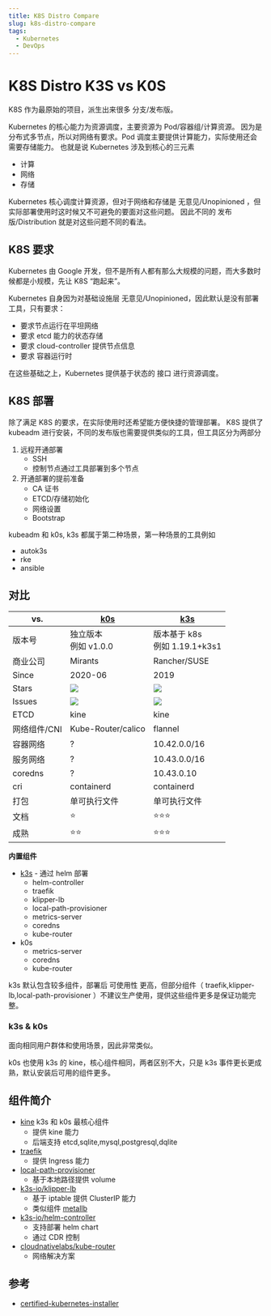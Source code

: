 ```yaml
---
title: K8S Distro Compare
slug: k8s-distro-compare
tags:
  - Kubernetes
  - DevOps
---
```


# K8S Distro K3S vs K0S

K8S 作为最原始的项目，派生出来很多 分支/发布版。

Kubernetes 的核心能力为资源调度，主要资源为 Pod/容器组/计算资源。
因为是分布式多节点，所以对网络有要求。Pod 调度主要提供计算能力，实际使用还会需要存储能力。
也就是说 Kubernetes 涉及到核心的三元素

- 计算
- 网络
- 存储

Kubernetes 核心调度计算资源，但对于网络和存储是 无意见/Unopinioned ，但实际部署使用时这时候又不可避免的要面对这些问题。
因此不同的 发布版/Distribution 就是对这些问题不同的看法。

<!-- more -->

## K8S 要求

Kubernetes 由 Google 开发，但不是所有人都有那么大规模的问题，而大多数时候都是小规模，先让 K8S “跑起来”。

Kubernetes 自身因为对基础设施层 无意见/Unopinioned，因此默认是没有部署工具，只有要求：

- 要求节点运行在平坦网络
- 要求 etcd 能力的状态存储
- 要求 cloud-controller 提供节点信息
- 要求 容器运行时

在这些基础之上，Kubernetes 提供基于状态的 接口 进行资源调度。

## K8S 部署

除了满足 K8S 的要求，在实际使用时还希望能方便快捷的管理部署。
K8S 提供了 kubeadm 进行安装，不同的发布版也需要提供类似的工具，但工具区分为两部分

1. 远程开通部署
   - SSH
   - 控制节点通过工具部署到多个节点
2. 开通部署的提前准备
   - CA 证书
   - ETCD/存储初始化
   - 网络设置
   - Bootstrap

kubeadm 和 k0s, k3s 都属于第二种场景，第一种场景的工具例如

- autok3s
- rke
- ansible

## 对比

| vs.          | [k0s]                             | [k3s]                               |
| ------------ | --------------------------------- | ----------------------------------- |
| 版本号       | 独立版本<br/>例如 v1.0.0          | 版本基于 k8s <br/> 例如 1.19.1+k3s1 |
| 商业公司     | Mirants                           | Rancher/SUSE                        |
| Since        | 2020-06                           | 2019                                |
| Stars        | [![][k0s-stars]][k0sproject/k0s]  | [![][k3s-stars]][k3s-io/k3s]        |
| Issues       | [![][k0s-issues]][k0sproject/k0s] | [![][k3s-issues]][k3s-io/k3s]       |
| ETCD         | kine                              | kine                                |
| 网络组件/CNI | Kube-Router/calico                | flannel                             |
| 容器网络     | ?                                 | 10.42.0.0/16                        |
| 服务网络     | ?                                 | 10.43.0.0/16                        |
| coredns      | ?                                 | 10.43.0.10                          |
| cri          | containerd                        | containerd                          |
| 打包         | 单可执行文件                      | 单可执行文件                        |
| 文档         | ⭐️                               | ⭐️⭐️⭐️                           |
| 成熟         | ⭐️⭐️                            | ⭐️⭐️⭐️                           |

[k0s-issues]: https://img.shields.io/github/issues/k0sproject/k0s
[k0s-stars]: https://img.shields.io/github/stars/k0sproject/k0s
[k0s]: https://wener.me/notes/devops/kubernetes/distro/k0s
[k0sproject/k0s]: https://github.com/k0sproject/k0s
[k3s-io/k3s]: https://github.com/k3s-io/k3s
[k3s-issues]: https://img.shields.io/github/issues/k3s-io/k3s
[k3s-stars]: https://img.shields.io/github/stars/k3s-io/k3s
[k3s]: https://wener.me/notes/devops/kubernetes/distro/k3s

**内置组件**

- [k3s] - 通过 helm 部署
  - helm-controller
  - traefik
  - klipper-lb
  - local-path-provisioner
  - metrics-server
  - coredns
  - kube-router
- k0s
  - metrics-server
  - coredns
  - kube-router

k3s 默认包含较多组件，部署后 可使用性 更高，但部分组件（ traefik,klipper-lb,local-path-provisioner ）不建议生产使用，提供这些组件更多是保证功能完整。

### k3s & k0s

面向相同用户群体和使用场景，因此非常类似。

k0s 也使用 k3s 的 kine，核心组件相同，两者区别不大，只是 k3s 事件更长更成熟，默认安装后可用的组件更多。

## 组件简介

- [kine](https://wener.me/notes/devops/kubernetes/distro/kine)
  k3s 和 k0s 最核心组件
  - 提供 kine 能力
  - 后端支持 etcd,sqlite,mysql,postgresql,dqlite
- [traefik](https://wener.me/notes/devops/kubernetes/network/traefik-ingress)
  - 提供 Ingress 能力
- [local-path-provisioner](https://wener.me/notes/devops/kubernetes/storage/local-path-provisioner/)
  - 基于本地路径提供 volume
- [k3s-io/klipper-lb](https://github.com/k3s-io/klipper-lb)
  - 基于 iptable 提供 ClusterIP 能力
  - 类似组件 [metallb](https://wener.me/notes/devops/kubernetes/network/metallb/)
- [k3s-io/helm-controller](https://github.com/k3s-io/helm-controller)
  - 支持部署 helm chart
  - 通过 CDR 控制
- [cloudnativelabs/kube-router](https://github.com/cloudnativelabs/kube-router)
  - 网络解决方案

## 参考

- [certified-kubernetes-installer](https://landscape.cncf.io/card-mode?category=certified-kubernetes-installer&grouping=category)
